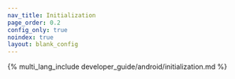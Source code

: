 ```yaml
---
nav_title: Initialization
page_order: 0.2
config_only: true
noindex: true
layout: blank_config
---
```


{% multi_lang_include developer_guide/android/initialization.md %}
